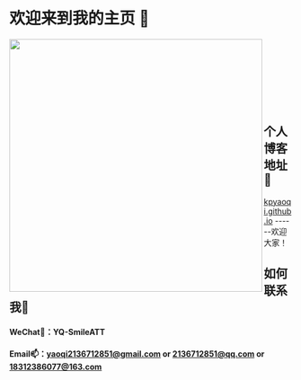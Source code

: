 # 欢迎来到我的主页 👋

<a href="https://github.com/kpyaoqi/">
  <img width="450px" align="left" src="https://github-readme-stats-sigma-five.vercel.app/api/?username=kpyaoqi&show_icons=true&count_private=true&langs_count=3&locale=cn&theme=dracula&hide=contribs" />
</a>

<br><br><br><br><br><br><br>

##  个人博客地址🔭
[kpyaoqi.github.io](kpyaoqi.github.io) ------欢迎大家！


##  如何联系我🤔
  #### WeChat💬：YQ-SmileATT
  #### Email📫：yaoqi2136712851@gmail.com or 2136712851@qq.com or 18312386077@163.com

<!--
**kpyaoqi/kpyaoqi** is a ✨ _special_ ✨ repository because its `README.md` (this file) appears on your GitHub profile.

Here are some ideas to get you started:

- 🔭 I’m currently working on ...
- 🌱 I’m currently learning ...
- 👯 I’m looking to collaborate on ...
- 🤔 I’m looking for help with ...
- 💬 Ask me about ...
- 📫 How to reach me: ...
- 😄 Pronouns: ...
- ⚡ Fun fact: ...
-->
